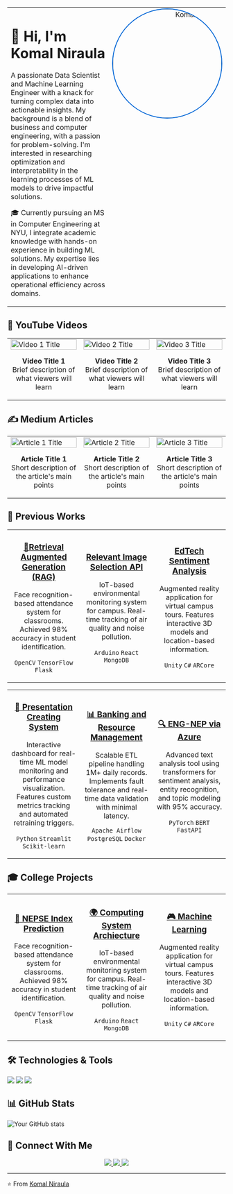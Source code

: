 <div align="center">
  <table>
    <tr>
      <td width="70%" align="left" valign="top">
        <h1>👋 Hi, I'm Komal Niraula</h1>
        <p>A passionate Data Scientist and Machine Learning Engineer with a knack for turning complex data into actionable insights. My background is a blend of business and computer engineering, with a passion for problem-solving. I'm interested in researching optimization and interpretability in the learning processes of ML models to drive impactful solutions.</p>
        <p>🎓 Currently pursuing an MS in Computer Engineering at NYU, I integrate academic knowledge with hands-on experience in building ML solutions. My expertise lies in developing AI-driven applications to enhance operational efficiency across domains.
      </td>
      <td width="30%" align="right" valign="top">
        <img src="https://media.licdn.com/dms/image/v2/D4D03AQEhFa4FWeHe1A/profile-displayphoto-shrink_800_800/B4DZO2cNktHQAc-/0/1733932669581?e=1743033600&v=beta&t=Z8UDu-56SkGZfuH9UAcg_Pxh16377EwLos4jW6BXnI4" width="250" height="250" style="border-radius: 50%; border: 2px solid #0366d6;" alt="Komal Niraula"/>
      </td>
    </tr>
  </table>
</div> 

## 🎥 YouTube Videos

<table>
  <tr>
    <td width="33%">
      <a href="https://www.youtube.com/watch?v=0oXlykTLWVM">
        <img src="https://img.youtube.com/vi/0oXlykTLWVM/maxresdefault.jpg" alt="Video 1 Title" width="100%">
      </a>
      <p align="center">
        <strong>Video Title 1</strong>
        <br>
        Brief description of what viewers will learn
      </p>
    </td>
    <td width="33%">
      <a href="https://www.youtube.com/watch?v=Ndv7C6IwG8Q">
        <img src="https://img.youtube.com/vi/Ndv7C6IwG8Q/maxresdefault.jpg" alt="Video 2 Title" width="100%">
      </a>
      <p align="center">
        <strong>Video Title 2</strong>
        <br>
        Brief description of what viewers will learn
      </p>
    </td>
    <td width="33%">
      <a href="https://www.youtube.com/watch?v=tHYOvGCV7rU">
        <img src="https://img.youtube.com/vi/tHYOvGCV7rU/maxresdefault.jpg" alt="Video 3 Title" width="100%">
      </a>
      <p align="center">
        <strong>Video Title 3</strong>
        <br>
        Brief description of what viewers will learn
      </p>
    </td>
  </tr>
</table>

## ✍️ Medium Articles

<table>
  <tr>
    <td width="33%">
      <a href="your-article-link-1">
        <img src="article1-cover-image.jpg" alt="Article 1 Title" width="100%">
      </a>
      <p align="center">
        <strong>Article Title 1</strong>
        <br>
        Short description of the article's main points
      </p>
    </td>
    <td width="33%">
      <a href="your-article-link-2">
        <img src="article2-cover-image.jpg" alt="Article 2 Title" width="100%">
      </a>
      <p align="center">
        <strong>Article Title 2</strong>
        <br>
        Short description of the article's main points
      </p>
    </td>
    <td width="33%">
      <a href="your-article-link-3">
        <img src="article3-cover-image.jpg" alt="Article 3 Title" width="100%">
      </a>
      <p align="center">
        <strong>Article Title 3</strong>
        <br>
        Short description of the article's main points
      </p>
    </td>
  </tr>
</table>

## 🚀 Previous Works
<table>
  <tr>
    <td width="33%" align="center">
      <h3><a href="https://github.com/komalniraula/RAG-based-LLM">📱Retrieval Augmented Generation (RAG)</a></h3>
      <p>Face recognition-based attendance system for classrooms. Achieved 98% accuracy in student identification.</p>
      <p>
        <code>OpenCV</code>
        <code>TensorFlow</code>
        <code>Flask</code>
      </p>
    </td>
    <td width="33%" align="center">
      <h3><a href="https://github.com/komalniraula/image-search-API">Relevant Image Selection API</a></h3>
      <p>IoT-based environmental monitoring system for campus. Real-time tracking of air quality and noise pollution.</p>
      <p>
        <code>Arduino</code>
        <code>React</code>
        <code>MongoDB</code>
      </p>
    </td>
    <td width="33%" align="center">
      <h3><a href="college-project-3">EdTech Sentiment Analysis</a></h3>
      <p>Augmented reality application for virtual campus tours. Features interactive 3D models and location-based information.</p>
      <p>
        <code>Unity</code>
        <code>C#</code>
        <code>ARCore</code>
      </p>
    </td>
  </tr>
</table>

<table>
  <tr>
    <td width="33%" align="center">
      <h3><a href="https://github.com/komalniraula/Presentation-Creation">🤖 Presentation Creating System</a></h3>
      <p>Interactive dashboard for real-time ML model monitoring and performance visualization. Features custom metrics tracking and automated retraining triggers.</p>
      <p>
        <code>Python</code>
        <code>Streamlit</code>
        <code>Scikit-learn</code>
      </p>
    </td>
    <td width="33%" align="center">
      <h3><a href="https://github.com/komalniraula/bank-business-resource">📊 Banking and Resource Management</a></h3>
      <p>Scalable ETL pipeline handling 1M+ daily records. Implements fault tolerance and real-time data validation with minimal latency.</p>
      <p>
        <code>Apache Airflow</code>
        <code>PostgreSQL</code>
        <code>Docker</code>
      </p>
    </td>
    <td width="33%" align="center">
      <h3><a href="https://github.com/komalniraula/Eng-to-Nep-with-Azure">🔍 ENG-NEP via Azure</a></h3>
      <p>Advanced text analysis tool using transformers for sentiment analysis, entity recognition, and topic modeling with 95% accuracy.</p>
      <p>
        <code>PyTorch</code>
        <code>BERT</code>
        <code>FastAPI</code>
      </p>
    </td>
  </tr>
</table>

## 🎓 College Projects
<table>
  <tr>
    <td width="33%" align="center">
      <h3><a href="https://github.com/komalniraula/College-Works/tree/main/Predicting%20Nepse">📱 NEPSE Index Prediction</a></h3>
      <p>Face recognition-based attendance system for classrooms. Achieved 98% accuracy in student identification.</p>
      <p>
        <code>OpenCV</code>
        <code>TensorFlow</code>
        <code>Flask</code>
      </p>
    </td>
    <td width="33%" align="center">
      <h3><a href="https://github.com/komalniraula/College-Works/tree/main/Computing%20System%20Architecture/Project">🌍 Computing System Archiecture</a></h3>
      <p>IoT-based environmental monitoring system for campus. Real-time tracking of air quality and noise pollution.</p>
      <p>
        <code>Arduino</code>
        <code>React</code>
        <code>MongoDB</code>
      </p>
    </td>
    <td width="33%" align="center">
      <h3><a href="https://github.com/komalniraula/College-Works/tree/main/Machine%20Learning">🎮 Machine Learning</a></h3>
      <p>Augmented reality application for virtual campus tours. Features interactive 3D models and location-based information.</p>
      <p>
        <code>Unity</code>
        <code>C#</code>
        <code>ARCore</code>
      </p>
    </td>
  </tr>
</table>

## 🛠️ Technologies & Tools
![](https://img.shields.io/badge/Code-JavaScript-informational?style=flat&color=informational)
![](https://img.shields.io/badge/Code-Python-informational?style=flat&color=informational)
![](https://img.shields.io/badge/Code-React-informational?style=flat&color=informational)

## 📊 GitHub Stats
![Your GitHub stats](https://github-readme-stats.vercel.app/api?username=your-username&show_icons=true&theme=radical)

## 🤝 Connect With Me
<p align="center">
  <a href="your-linkedin-url">
    <img src="https://img.shields.io/badge/LinkedIn-0077B5?style=for-the-badge&logo=linkedin&logoColor=white" />
  </a>
  <a href="your-medium-url">
    <img src="https://img.shields.io/badge/Medium-12100E?style=for-the-badge&logo=medium&logoColor=white" />
  </a>
  <a href="your-youtube-url">
    <img src="https://img.shields.io/badge/YouTube-FF0000?style=for-the-badge&logo=youtube&logoColor=white" />
  </a>
</p>

---
⭐️ From [Komal Niraula](https://github.com/komalniraula)
